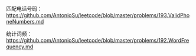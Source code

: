 匹配电话号码： https://github.com/AntonioSu/leetcode/blob/master/problems/193.ValidPhoneNumbers.md 

 统计词频：https://github.com/AntonioSu/leetcode/blob/master/problems/192.WordFrequency.md 

